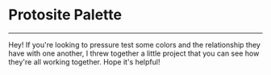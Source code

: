 <h1>Protosite Palette</h1>
<hr>
<p>
Hey! If you're looking to pressure test some colors and the relationship they have with one another, I threw together a little project that you can see how they're all working together. Hope it's helpful!
</p>